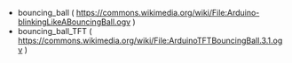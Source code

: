 * bouncing_ball     ( https://commons.wikimedia.org/wiki/File:Arduino-blinkingLikeABouncingBall.ogv )
* bouncing_ball_TFT ( https://commons.wikimedia.org/wiki/File:ArduinoTFTBouncingBall.3.1.ogv )
